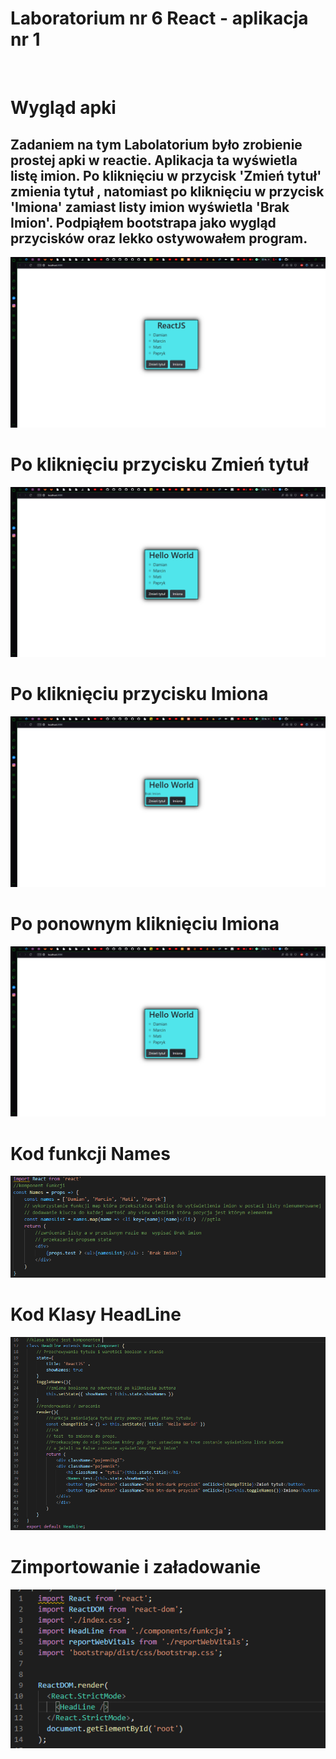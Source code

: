 # Laboratorium nr 6 React - aplikacja nr 1
<br>

# Wygląd apki
<h2>Zadaniem na tym Labolatorium było zrobienie prostej apki w reactie. Aplikacja ta wyświetla listę imion. Po kliknięciu w przycisk 'Zmień tytuł' zmienia tytuł , natomiast po kliknięciu w przycisk 'Imiona' zamiast listy imion wyświetla 'Brak Imion'. Podpiąłem bootstrapa jako wygląd przycisków oraz lekko ostywowałem program.</h2>

![list](/Lab6/moja-aplikacja/Scr/1.PNG "Start")

# Po kliknięciu przycisku Zmień tytuł

![list](/Lab6/moja-aplikacja/Scr/2.PNG "Start")

# Po kliknięciu przycisku Imiona

![list](/Lab6/moja-aplikacja/Scr/3.PNG "Start")

# Po ponownym kliknięciu Imiona

![list](/Lab6/moja-aplikacja/Scr/4.PNG "Start")

# Kod funkcji Names

![list](/Lab6/moja-aplikacja/Scr/5.PNG "Start")

# Kod Klasy HeadLine

![list](/Lab6/moja-aplikacja/Scr/6.PNG "Start")

# Zimportowanie i załadowanie

![list](/Lab6/moja-aplikacja/Scr/7.PNG "Start")



